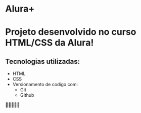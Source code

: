 # Alura+

# Projeto desenvolvido no curso HTML/CSS da Alura!

## Tecnologias utilizadas:
* HTML
* CSS
* Versionamento de codigo com:
    * Git
    * Github

🤘🤘🤘🤘🤘